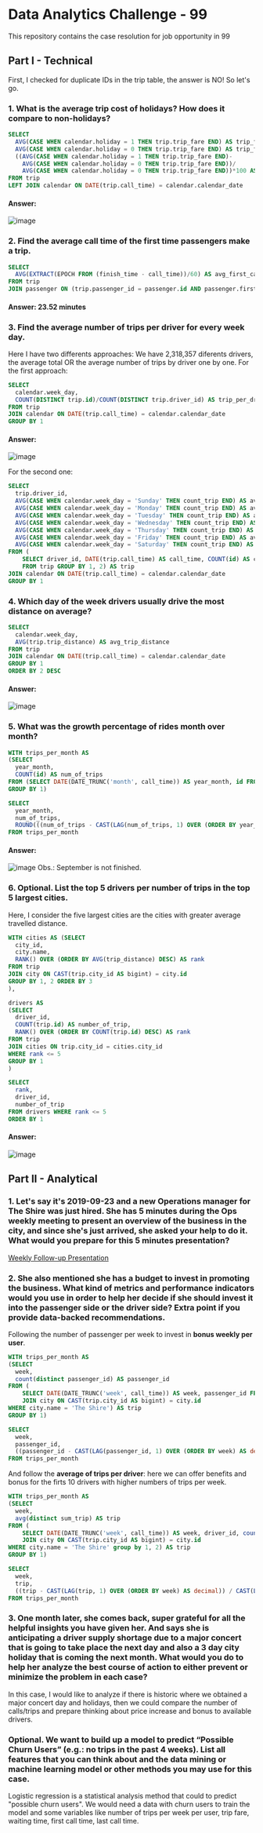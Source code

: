 # Data Analytics Challenge - 99
This repository contains the case resolution for job opportunity in 99

## Part I - Technical

First, I checked for duplicate IDs in the trip table, the answer is NO! So let's go.

### 1. What is the average trip cost of holidays? How does it compare to non-holidays?
~~~sql
SELECT
  AVG(CASE WHEN calendar.holiday = 1 THEN trip.trip_fare END) AS trip_fare_holiday,
  AVG(CASE WHEN calendar.holiday = 0 THEN trip.trip_fare END) AS trip_fare_non_holiday,
  ((AVG(CASE WHEN calendar.holiday = 1 THEN trip.trip_fare END)-
    AVG(CASE WHEN calendar.holiday = 0 THEN trip.trip_fare END))/
    AVG(CASE WHEN calendar.holiday = 0 THEN trip.trip_fare END))*100 AS percent_change
FROM trip 
LEFT JOIN calendar ON DATE(trip.call_time) = calendar.calendar_date
~~~

#### Answer: 

![image](https://user-images.githubusercontent.com/61919405/129113526-8ca82f1b-7454-4477-9d3c-5d4b0550973c.png)

### 2. Find the average call time of the first time passengers make a trip.
~~~sql
SELECT
  AVG(EXTRACT(EPOCH FROM (finish_time - call_time))/60) AS avg_first_call_time
FROM trip
JOIN passenger ON (trip.passenger_id = passenger.id AND passenger.first_call_time = trip.call_time)
~~~

#### Answer: **23.52 minutes**

### 3. Find the average number of trips per driver for every week day.
Here I have two differents approaches:
We have 2,318,357 diferents drivers, the average total OR the average number of trips by driver one by one. 
For the first approach:
~~~sql
SELECT
  calendar.week_day,
  COUNT(DISTINCT trip.id)/COUNT(DISTINCT trip.driver_id) AS trip_per_driver
FROM trip
JOIN calendar ON DATE(trip.call_time) = calendar.calendar_date
GROUP BY 1
~~~

#### Answer:

![image](https://user-images.githubusercontent.com/61919405/129116275-f2c19993-a285-442b-bdba-cdb055cf013f.png)

For the second one:
~~~sql
SELECT
  trip.driver_id,
  AVG(CASE WHEN calendar.week_day = 'Sunday' THEN count_trip END) AS avg_number_of_trips_sunday,
  AVG(CASE WHEN calendar.week_day = 'Monday' THEN count_trip END) AS avg_number_of_trips_monday,
  AVG(CASE WHEN calendar.week_day = 'Tuesday' THEN count_trip END) AS avg_number_of_trips_tuesday,
  AVG(CASE WHEN calendar.week_day = 'Wednesday' THEN count_trip END) AS avg_number_of_trips_wednesday,
  AVG(CASE WHEN calendar.week_day = 'Thursday' THEN count_trip END) AS avg_number_of_trips_thursday,
  AVG(CASE WHEN calendar.week_day = 'Friday' THEN count_trip END) AS avg_number_of_trips_friday,
  AVG(CASE WHEN calendar.week_day = 'Saturday' THEN count_trip END) AS avg_number_of_trips_saturday
FROM (
    SELECT driver_id, DATE(trip.call_time) AS call_time, COUNT(id) AS count_trip 
    FROM trip GROUP BY 1, 2) AS trip
JOIN calendar ON DATE(trip.call_time) = calendar.calendar_date
GROUP BY 1
~~~

### 4. Which day of the week drivers usually drive the most distance on average?
~~~sql
SELECT
  calendar.week_day,
  AVG(trip.trip_distance) AS avg_trip_distance
FROM trip
JOIN calendar ON DATE(trip.call_time) = calendar.calendar_date
GROUP BY 1
ORDER BY 2 DESC
~~~

#### Answer:

![image](https://user-images.githubusercontent.com/61919405/129116600-27705a09-d153-454e-b175-56a06aeb7cbc.png)

### 5. What was the growth percentage of rides month over month?

~~~sql
WITH trips_per_month AS
(SELECT 
  year_month,
  COUNT(id) AS num_of_trips
FROM (SELECT DATE(DATE_TRUNC('month', call_time)) AS year_month, id FROM trip) AS trip
GROUP BY 1)

SELECT 
  year_month,
  num_of_trips,
  ROUND(((num_of_trips - CAST(LAG(num_of_trips, 1) OVER (ORDER BY year_month) AS decimal)) / CAST(LAG(num_of_trips, 1) OVER (ORDER BY year_month) AS decimal))*100, 2) AS perc_growth
FROM trips_per_month
~~~

#### Answer:

![image](https://user-images.githubusercontent.com/61919405/129116713-38073f98-2980-4aba-a394-d26aa733fc64.png)
Obs.: September is not finished. 


### 6. Optional. List the top 5 drivers per number of trips in the top 5 largest cities.

Here, I consider the five largest cities are the cities with greater average travelled distance.

~~~sql
WITH cities AS (SELECT
  city_id,
  city.name,
  RANK() OVER (ORDER BY AVG(trip_distance) DESC) AS rank
FROM trip
JOIN city ON CAST(trip.city_id AS bigint) = city.id
GROUP BY 1, 2 ORDER BY 3
),

drivers AS
(SELECT
  driver_id,
  COUNT(trip.id) AS number_of_trip,
  RANK() OVER (ORDER BY COUNT(trip.id) DESC) AS rank
FROM trip
JOIN cities ON trip.city_id = cities.city_id
WHERE rank <= 5
GROUP BY 1
)

SELECT
  rank,
  driver_id,
  number_of_trip
FROM drivers WHERE rank <= 5
ORDER BY 1
~~~

#### Answer:

![image](https://user-images.githubusercontent.com/61919405/129117305-a79898fb-2a68-4298-b927-38890f88dac7.png)


## Part II - Analytical

### 1. Let's say it's 2019-09-23 and a new Operations manager for The Shire was just hired. She has 5 minutes during the Ops weekly meeting to present an overview of the business in the city, and since she's just arrived, she asked your help to do it. What would you prepare for this 5 minutes presentation?
[Weekly Follow-up Presentation](https://github.com/priscilaborges/data_analytics_challenge_99/blob/main/OPs%20Weekly.pptx)


### 2. She also mentioned she has a budget to invest in promoting the business. What kind of metrics and performance indicators would you use in order to help her decide if she should invest it into the passenger side or the driver side? Extra point if you provide data-backed recommendations.

Following the number of passenger per week to invest in **bonus weekly per user**.
~~~sql
WITH trips_per_month AS
(SELECT 
  week,
  count(distinct passenger_id) AS passenger_id
FROM (
    SELECT DATE(DATE_TRUNC('week', call_time)) AS week, passenger_id FROM trip
    JOIN city ON CAST(trip.city_id AS bigint) = city.id
WHERE city.name = 'The Shire') AS trip
GROUP BY 1)

SELECT 
  week,
  passenger_id,
  ((passenger_id - CAST(LAG(passenger_id, 1) OVER (ORDER BY week) AS decimal)) / CAST(LAG(passenger_id, 1) OVER (ORDER BY week) AS decimal))*100 AS perc_growth
FROM trips_per_month
~~~

And follow the **average of trips per driver**: here we can offer benefits and bonus for the firts 10 drivers with higher numbers of trips per week.

~~~sql
WITH trips_per_month AS
(SELECT 
  week,
  avg(distinct sum_trip) AS trip
FROM (
    SELECT DATE(DATE_TRUNC('week', call_time)) AS week, driver_id, count(trip.id) as sum_trip FROM trip
    JOIN city ON CAST(trip.city_id AS bigint) = city.id
WHERE city.name = 'The Shire' group by 1, 2) AS trip
GROUP BY 1)

SELECT 
  week,
  trip,
  ((trip - CAST(LAG(trip, 1) OVER (ORDER BY week) AS decimal)) / CAST(LAG(trip, 1) OVER ( ORDER BY week) AS decimal))*100 AS perc_growth
FROM trips_per_month
~~~

### 3. One month later, she comes back, super grateful for all the helpful insights you have given her. And says she is anticipating a driver supply shortage due to a major concert that is going to take place the next day and also a 3 day city holiday that is coming the next month. What would you do to help her analyze the best course of action to either prevent or minimize the problem in each case?

In this case, I would like to analyze if there is historic where we obtained a major concert day and holidays, then we could compare the number of calls/trips and prepare thinking about price increase and bonus to available drivers.

### Optional. We want to build up a model to predict “Possible Churn Users” (e.g.: no trips in the past 4 weeks). List all features that you can think about and the data mining or machine learning model or other methods you may use for this case.

Logistic regression is a statistical analysis method that could to predict "possible churn users". We would need a data with churn users to train the model and some variables like
number of trips per week per user, trip fare, waiting time, first call time, last call time.
 
